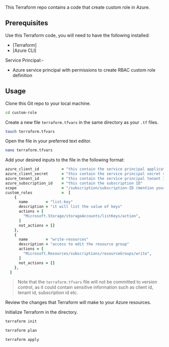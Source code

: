 This Terraform repo contains a code that create custom role in Azure.

## Prerequisites

Use this Terraform code, you will need to have the following installed:

- [Terraform]
- [Azure CLI]

Service Principal:-

- Azure service principal with permissions to create RBAC custom role definition

## Usage

Clone this Git repo to your local machine.

```bash
cd custom-role
```

Create a new file `terraform.tfvars` in the same directory as your `.tf` files.

```bash
touch terraform.tfvars
```

Open the file in your preferred text editor.

```bash
nano terraform.tfvars
```

Add your desired inputs to the file in the following format:

```ruby
azure_client_id          = "this contain the service principal application (client) ID"
azure_client_secret      = "this contain the service principal secret value"
azure_tenant_id          = "this contain the service principal tenant ID"
azure_subscription_id    = "this contain the subscription ID"
scope                    = "/subscription/subscription-ID (mention your subscription-ID)"
custom_roles             =  [
    {
      name        = "list-key"
      description = "it will list the value of keys"
      actions = [
        "Microsoft.Storage/storageAccounts/listKeys/action",
      ]
      not_actions = []
    },
    {
      name        = "write-resources"
      description = "access to edit the resource group"
      actions = [
        "Microsoft.Resources/subscriptions/resourceGroups/write",
      ]
      not_actions = []
    },
  ]

```

> Note that the `terraform.tfvars` file will not be committed to version control, as it could contain sensitive information such as client id, tenant id, subscription id etc.

Review the changes that Terraform will make to your Azure resources.


Initialize Terraform in the directory.

```bash
terraform init
```
```bash
terraform plan
```
```bash
terraform apply
```

